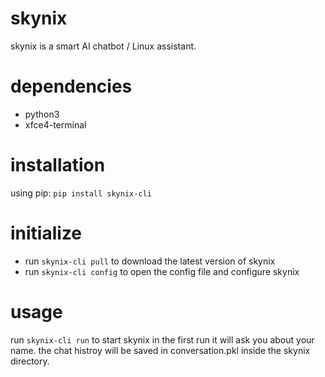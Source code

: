 # skynix

skynix is a smart AI chatbot / Linux assistant.

# dependencies
- python3
- xfce4-terminal

# installation
using pip:
```pip install skynix-cli```

# initialize
- run ```skynix-cli pull``` to download the latest version of skynix
- run ```skynix-cli config``` to open the config file and configure skynix

# usage
run ```skynix-cli run``` to start skynix
in the first run it will ask you about your name.
the chat histroy will be saved in conversation.pkl inside the skynix directory.